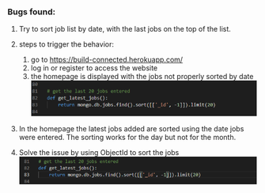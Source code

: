 ### Bugs found:  
1. Try to sort job list by date, with the last jobs on the top of the list.

1. steps to trigger the behavior:
    1. go to https://build-connected.herokuapp.com/
    1. log in or register to access the website
    1. the homepage is displayed with the jobs not properly sorted by date
    ![](./bug-screenshots/bug-1.png) 
1. In the homepage the latest jobs added are sorted using the date jobs were entered. The sorting works for the day but not for the month.

1. Solve the issue by using ObjectId to sort the jobs  
![](./bug-screenshots/bug-1.2.png)